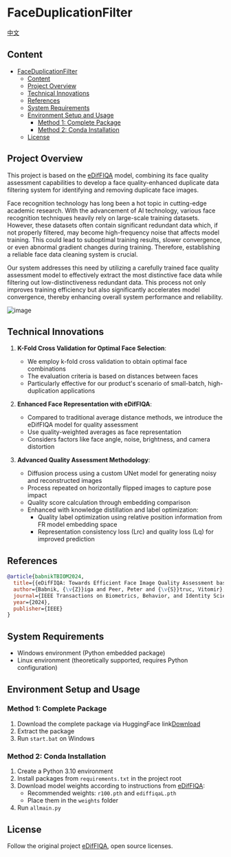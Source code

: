 # FaceDuplicationFilter

[中文](./README_CN.md)

## Content

- [FaceDuplicationFilter](#faceduplicationfilter)
  - [Content](#content)
  - [Project Overview](#project-overview)
  - [Technical Innovations](#technical-innovations)
  - [References](#references)
  - [System Requirements](#system-requirements)
  - [Environment Setup and Usage](#environment-setup-and-usage)
    - [Method 1: Complete Package](#method-1-complete-package)
    - [Method 2: Conda Installation](#method-2-conda-installation)
  - [License](#license)

## Project Overview

This project is based on the [eDifFIQA](https://github.com/LSIbabnikz/eDifFIQA) model, combining its face quality assessment capabilities to develop a face quality-enhanced duplicate data filtering system for identifying and removing duplicate face images.

Face recognition technology has long been a hot topic in cutting-edge academic research. With the advancement of AI technology, various face recognition techniques heavily rely on large-scale training datasets. However, these datasets often contain significant redundant data which, if not properly filtered, may become high-frequency noise that affects model training. This could lead to suboptimal training results, slower convergence, or even abnormal gradient changes during training. Therefore, establishing a reliable face data cleaning system is crucial.

Our system addresses this need by utilizing a carefully trained face quality assessment model to effectively extract the most distinctive face data while filtering out low-distinctiveness redundant data. This process not only improves training efficiency but also significantly accelerates model convergence, thereby enhancing overall system performance and reliability.

![image](https://github.com/user-attachments/assets/0d2f93a3-1be1-4b3a-ba83-f1f3778567ff)

## Technical Innovations

1. **K-Fold Cross Validation for Optimal Face Selection**:

   - We employ k-fold cross validation to obtain optimal face combinations
   - The evaluation criteria is based on distances between faces
   - Particularly effective for our product's scenario of small-batch, high-duplication applications

2. **Enhanced Face Representation with eDifFIQA**:

   - Compared to traditional average distance methods, we introduce the eDifFIQA model for quality assessment
   - Use quality-weighted averages as face representation
   - Considers factors like face angle, noise, brightness, and camera distortion

3. **Advanced Quality Assessment Methodology**:
   - Diffusion process using a custom UNet model for generating noisy and reconstructed images
   - Process repeated on horizontally flipped images to capture pose impact
   - Quality score calculation through embedding comparison
   - Enhanced with knowledge distillation and label optimization:
     - Quality label optimization using relative position information from FR model embedding space
     - Representation consistency loss (Lrc) and quality loss (Lq) for improved prediction

## References

```bibtex
@article{babnikTBIOM2024,
  title={{eDifFIQA: Towards Efficient Face Image Quality Assessment based on Denoising Diffusion Probabilistic Models}},
  author={Babnik, {\v{Z}}iga and Peer, Peter and {\v{S}}truc, Vitomir},
  journal={IEEE Transactions on Biometrics, Behavior, and Identity Science (TBIOM)},
  year={2024},
  publisher={IEEE}
}
```

## System Requirements

- Windows environment (Python embedded package)
- Linux environment (theoretically supported, requires Python configuration)

## Environment Setup and Usage

### Method 1: Complete Package

1. Download the complete package via HuggingFace link[Download](https://huggingface.co/scolenchris/FaceDuplicationFilter/blob/main/DJ_folder_main1.zip)
2. Extract the package
3. Run `start.bat` on Windows

### Method 2: Conda Installation

1. Create a Python 3.10 environment
2. Install packages from `requirements.txt` in the project root
3. Download model weights according to instructions from [eDifFIQA](https://github.com/LSIbabnikz/eDifFIQA):
   - Recommended weights: `r100.pth` and `ediffiqaL.pth`
   - Place them in the `weights` folder
4. Run `allmain.py`

## License

Follow the original project [eDifFIQA](https://github.com/LSIbabnikz/eDifFIQA), open source licenses.
